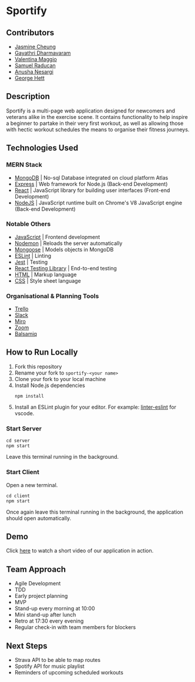 # Sportify

## Contributors

- [Jasmine Cheung](https://github.com/jazzc001)
- [Gayathri Dharmavaram](https://github.com/gdrmvrm)
- [Valentina Maggio](https://github.com/valentina-maggio)
- [Samuel Raducan](https://github.com/samuelmbp)
- [Anusha Nesargi](https://github.com/anushanesargi)
- [George Hett](https://github.com/george-h-h)

## Description

Sportify is a multi-page web application designed for newcomers and veterans alike in the exercise scene. It contains functionality to help inspire a beginner to partake in their very first workout, as well as allowing those with hectic workout schedules the means to organise their fitness journeys.

## Technologies Used

### MERN Stack

- [MongoDB](https://www.mongodb.com/) | No-sql Database integrated on cloud platform Atlas
- [Express](https://expressjs.com/) | Web framework for Node.js (Back-end Development)
- [React](https://reactjs.org/) | JavaScript library for building user interfaces (Front-end Development)
- [NodeJS](https://nodejs.org/en/) | JavaScript runtime built on Chrome's V8 JavaScript engine (Back-end Development)

### Notable Others

- [JavaScript](https://developer.mozilla.org/en-US/docs/Web/JavaScript) | Frontend development
- [Nodemon](https://nodemon.io/) | Reloads the server automatically
- [Mongoose](https://mongoosejs.com) | Models objects in MongoDB
- [ESLint](https://eslint.org) | Linting
- [Jest](https://jestjs.io/) | Testing
- [React Testing Library](https://testing-library.com/) | End-to-end testing
- [HTML](https://developer.mozilla.org/en-US/docs/Web/HTML) | Markup language
- [CSS](https://developer.mozilla.org/en-US/docs/Web/CSS) | Style sheet language

### Organisational & Planning Tools

- [Trello](https://trello.com/en)
- [Slack](https://slack.com/intl/en-gb/)
- [Miro](https://miro.com/)
- [Zoom](https://zoom.us/)
- [Balsamiq](https://balsamiq.com/)

## How to Run Locally

1. Fork this repository
2. Rename your fork to `sportify-<your name>`
3. Clone your fork to your local machine
4. Install Node.js dependencies
   ```
   npm install
   ```
5. Install an ESLint plugin for your editor. For example: [linter-eslint](https://marketplace.visualstudio.com/items?itemName=dbaeumer.vscode-eslint) for vscode.

### Start Server

```
cd server
npm start
```

Leave this terminal running in the background.

### Start Client

Open a new terminal.

```
cd client
npm start
```

Once again leave this terminal running in the background, the application should open automatically.

## Demo

Click [here](https://www.dropbox.com/s/3hz0w09jz3yj0mp/Sportify%20demo%20video.mov?dl=0) to watch a short video of our application in action.

## Team Approach

- Agile Development
- TDD
- Early project planning
- MVP
- Stand-up every morning at 10:00
- Mini stand-up after lunch
- Retro at 17:30 every evening
- Regular check-in with team members for blockers

## Next Steps

- Strava API to be able to map routes
- Spotify API for music playlist
- Reminders of upcoming scheduled workouts
